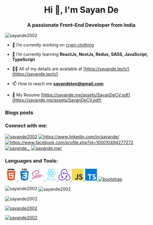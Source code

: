 <h1 align="center">Hi 👋, I'm Sayan De</h1>
<h3 align="center">A passionate Front-End Developer from India</h3>

<p align="left"> <img src="https://komarev.com/ghpvc/?username=sayande2002&label=Profile%20views&color=0e75b6&style=flat" alt="sayande2002" /> </p>


- 🔭 I’m currently working on [crwn-clothing](https://github.com/sayande2002/crwn-clothing.git)

- 🌱 I’m currently learning **ReactJs, NextJs, Redux, SASS, JavaScript, TypeScript**

- 👨‍💻 All of my details are available at [https://sayande.tech/](https://sayande.tech/)

- 📫 How to reach me **sayandeten@gmail.com**

- 📄 My Resume [https://sayande.me/assets/SayanDeCV.pdf](https://sayande.me/assets/SayanDeCV.pdf)

### Blogs posts
<!-- BLOG-POST-LIST:START -->
<!-- BLOG-POST-LIST:END -->

<h3 align="left">Connect with me:</h3>
<p align="left">
<a href="https://twitter.com/sayande2002" target="blank"><img align="center" src="https://raw.githubusercontent.com/rahuldkjain/github-profile-readme-generator/master/src/images/icons/Social/twitter.svg" alt="sayande2002" height="30" width="40" /></a>
<a href="https://linkedin.com/in/https://www.linkedin.com/in/sayande/" target="blank"><img align="center" src="https://raw.githubusercontent.com/rahuldkjain/github-profile-readme-generator/master/src/images/icons/Social/linked-in-alt.svg" alt="https://www.linkedin.com/in/sayande/" height="30" width="40" /></a>
<a href="https://fb.com/https://www.facebook.com/profile.php?id=100010494277272" target="blank"><img align="center" src="https://raw.githubusercontent.com/rahuldkjain/github-profile-readme-generator/master/src/images/icons/Social/facebook.svg" alt="https://www.facebook.com/profile.php?id=100010494277272" height="30" width="40" /></a>
<a href="https://instagram.com/sayande._" target="blank"><img align="center" src="https://raw.githubusercontent.com/rahuldkjain/github-profile-readme-generator/master/src/images/icons/Social/instagram.svg" alt="sayande._" height="30" width="40" /></a>
<a href="/sayande.me/" target="blank"><img align="center" src="https://raw.githubusercontent.com/rahuldkjain/github-profile-readme-generator/master/src/images/icons/Social/rss.svg" alt="sayande.me/" height="30" width="40" /></a>
</p>

<h3 align="left">Languages and Tools:</h3>
<p align="left"> <a href="https://www.w3.org/html/" target="_blank" rel="noreferrer">
  <img
    src="https://raw.githubusercontent.com/devicons/devicon/master/icons/html5/html5-original-wordmark.svg"
    alt="html5"
    width="40"
    height="40"
  />
</a>
<a href="https://www.w3schools.com/css/" target="_blank" rel="noreferrer">
  <img
    src="https://raw.githubusercontent.com/devicons/devicon/master/icons/css3/css3-original-wordmark.svg"
    alt="css3"
    width="40"
    height="40"
  />
</a>
<a href="https://sass-lang.com" target="_blank" rel="noreferrer">
  <img
    src="https://raw.githubusercontent.com/devicons/devicon/master/icons/sass/sass-original.svg"
    alt="sass"
    width="40"
    height="40"
  />
</a>
<a href="https://reactjs.org/" target="_blank" rel="noreferrer">
  <img
    src="https://raw.githubusercontent.com/devicons/devicon/master/icons/react/react-original-wordmark.svg"
    alt="react"
    width="40"
    height="40"
  />
</a>
<a href="https://redux.js.org" target="_blank" rel="noreferrer">
  <img
    src="https://raw.githubusercontent.com/devicons/devicon/master/icons/redux/redux-original.svg"
    alt="redux"
    width="40"
    height="40"
  />
</a>
<a
  href="https://developer.mozilla.org/en-US/docs/Web/JavaScript"
  target="_blank"
  rel="noreferrer"
>
  <img
    src="https://raw.githubusercontent.com/devicons/devicon/master/icons/javascript/javascript-original.svg"
    alt="javascript"
    width="40"
    height="40"
  />
</a>
<a href="https://www.typescriptlang.org/" target="_blank" rel="noreferrer">
  <img
    src="https://raw.githubusercontent.com/devicons/devicon/master/icons/typescript/typescript-original.svg"
    alt="typescript"
    width="40"
    height="40"
  />
</a>
<a href="https://getbootstrap.com" target="_blank" rel="noreferrer">
  <img
    src="https://sayande.tech/static/media/svg-bootstrap.91aad92a015faa64813b5f46723153a8.svg"
    alt="bootstrap"
    width="40"
    height="40"
  />
</a> </p>

<p><img align="left" src="https://github-readme-stats.vercel.app/api/top-langs?username=sayande2002&show_icons=true&locale=en&layout=compact" alt="sayande2002" /></p>

<p>&nbsp;<img align="center" src="https://github-readme-stats.vercel.app/api?username=sayande2002&show_icons=true&locale=en" alt="sayande2002" /></p>

<p><img align="center" src="https://github-readme-streak-stats.herokuapp.com/?user=sayande2002&" alt="sayande2002" /></p>

<p align="left"> <a href="https://github.com/ryo-ma/github-profile-trophy"><img src="https://github-profile-trophy.vercel.app/?username=sayande2002" alt="sayande2002" /></a> </p>

<p align="left"> <a href="https://twitter.com/sayande2002" target="blank"><img src="https://img.shields.io/twitter/follow/sayande2002?logo=twitter&style=for-the-badge" alt="sayande2002" /></a> </p>
